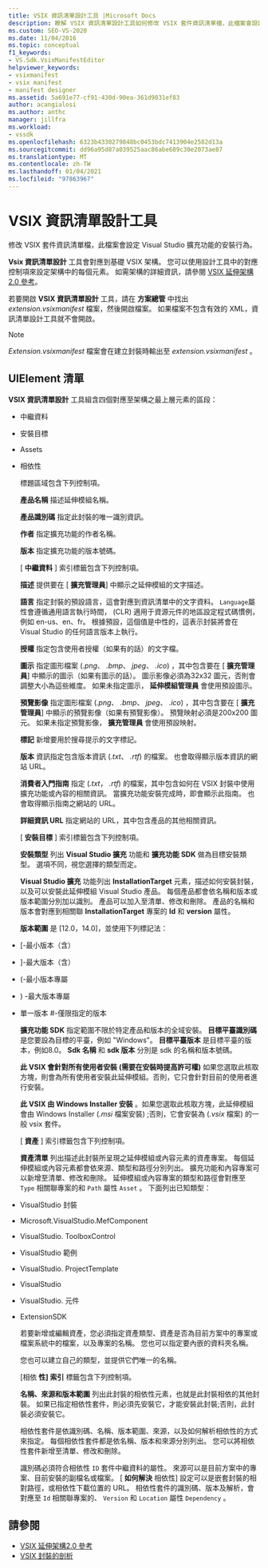 ```yaml
---
title: VSIX 資訊清單設計工具 |Microsoft Docs
description: 瞭解 VSIX 資訊清單設計工具如何修改 VSIX 套件資訊清單檔，此檔案會設定 Visual Studio 擴充功能的安裝行為。
ms.custom: SEO-VS-2020
ms.date: 11/04/2016
ms.topic: conceptual
f1_keywords:
- VS.Sdk.VsixManifestEditor
helpviewer_keywords:
- vsixmanifest
- vsix manifest
- manifest designer
ms.assetid: 5a691e77-cf91-430d-90ea-361d9031ef83
author: acangialosi
ms.author: anthc
manager: jillfra
ms.workload:
- vssdk
ms.openlocfilehash: 6323b4330279848bc0453bdc7413904e2582d13a
ms.sourcegitcommit: dd96a95d87a039525aac86abe689c30e2073ae87
ms.translationtype: MT
ms.contentlocale: zh-TW
ms.lasthandoff: 01/04/2021
ms.locfileid: "97863967"
---
```

# <a name="vsix-manifest-designer"></a>VSIX 資訊清單設計工具
修改 VSIX 套件資訊清單檔，此檔案會設定 Visual Studio 擴充功能的安裝行為。

 **Vsix 資訊清單設計** 工具會對應到基礎 VSIX 架構。 您可以使用設計工具中的對應控制項來設定架構中的每個元素。 如需架構的詳細資訊，請參閱 [VSIX 延伸架構2.0 參考](../extensibility/vsix-extension-schema-2-0-reference.md)。

 若要開啟 **VSIX 資訊清單設計** 工具，請在 **方案總管** 中找出 *extension.vsixmanifest* 檔案，然後開啟檔案。 如果檔案不包含有效的 XML，資訊清單設計工具就不會開啟。

> [!NOTE]
> *Extension.vsixmanifest* 檔案會在建立封裝時輸出至 *extension.vsixmanifest* 。

## <a name="uielement-list"></a>UIElement 清單
 **VSIX 資訊清單設計** 工具組含四個對應至架構之最上層元素的區段：

- 中繼資料

- 安裝目標

- Assets

- 相依性

  標題區域包含下列控制項。

  **產品名稱** 描述延伸模組名稱。

  **產品識別碼** 指定此封裝的唯一識別資訊。

  **作者** 指定擴充功能的作者名稱。

  **版本** 指定擴充功能的版本號碼。

  [ **中繼資料** ] 索引標籤包含下列控制項。

  **描述** 提供要在 [ **擴充管理員**] 中顯示之延伸模組的文字描述。

  **語言** 指定封裝的預設語言，這會對應到資訊清單中的文字資料。 `Language`屬性會遵循通用語言執行時間， (CLR) 適用于資源元件的地區設定程式碼慣例，例如 en-us、en、fr。 根據預設，這個值是中性的，這表示封裝將會在 Visual Studio 的任何語言版本上執行。

  **授權** 指定包含使用者授權（如果有的話）的文字檔。

  **圖示** 指定圖形檔案 (*.png*、 *.bmp*、 *jpeg*、 *.ico*) ，其中包含要在 [ **擴充管理員**] 中顯示的圖示（如果有圖示的話）。 圖示影像必須為32x32 圖元，否則會調整大小為這些維度。 如果未指定圖示， **延伸模組管理員** 會使用預設圖示。

  **預覽影像** 指定圖形檔案 (*.png*、 *.bmp*、 *jpeg*、 *.ico*) ，其中包含要在 [ **擴充管理員**] 中顯示的預覽影像（如果有預覽影像）。 預覽映射必須是200x200 圖元。 如果未指定預覽影像， **擴充管理員** 會使用預設映射。

  **標記** 新增要用於搜尋提示的文字標記。

  **版本** 資訊指定包含版本資訊 (*.txt*、 *.rtf*) 的檔案。 也會取得顯示版本資訊的網站 URL。

  **消費者入門指南** 指定 (*.txt*， *.rtf*) 的檔案，其中包含如何在 VSIX 封裝中使用擴充功能或內容的相關資訊。 當擴充功能安裝完成時，即會顯示此指南。 也會取得顯示指南之網站的 URL。

  **詳細資訊 URL** 指定網站的 URL，其中包含產品的其他相關資訊。

  [ **安裝目標** ] 索引標籤包含下列控制項。

  **安裝類型** 列出 **Visual Studio 擴充** 功能和 **擴充功能 SDK** 做為目標安裝類型。 選項不同，視您選擇的類型而定。

  **Visual Studio 擴充** 功能列出 **InstallationTarget** 元素，描述如何安裝封裝，以及可以安裝此延伸模組 Visual Studio 產品。 每個產品都會依名稱和版本或版本範圍分別加以識別。 產品可以加入至清單、修改和刪除。 產品的名稱和版本會對應到相關聯 **InstallationTarget** 專案的 **Id** 和 **version** 屬性。

  **版本範圍** 是 [12.0，14.0]，並使用下列標記法：

- [-最小版本（含）

- ]-最大版本（含）

-  (-最小版本專屬

- ) -最大版本專屬

- 單一版本 #-僅限指定的版本

  **擴充功能 SDK** 指定範圍不限於特定產品和版本的全域安裝。 **目標平臺識別碼** 是您要設為目標的平臺，例如 "Windows"。 **目標平臺版本** 是目標平臺的版本，例如8.0。 **Sdk 名稱** 和 **sdk 版本** 分別是 sdk 的名稱和版本號碼。

  **此 VSIX 會針對所有使用者安裝 (需要在安裝時提高許可權)** 如果您選取此核取方塊，則會為所有使用者安裝此延伸模組。否則，它只會針對目前的使用者進行安裝。

  **此 VSIX 由 Windows Installer 安裝** 。如果您選取此核取方塊，此延伸模組會由 Windows Installer (*.msi* 檔案安裝) ;否則，它會安裝為 (*.vsix* 檔案) 的一般 vsix 套件。

  [ **資產** ] 索引標籤包含下列控制項。

  **資產清單** 列出描述此封裝所呈現之延伸模組或內容元素的資產專案。 每個延伸模組或內容元素都會依來源、類型和路徑分別列出。 擴充功能和內容專案可以新增至清單、修改和刪除。 延伸模組或內容專案的類型和路徑會對應至 `Type` 相關聯專案的和 `Path` 屬性 `Asset` 。 下面列出已知類型：

- VisualStudio 封裝

- Microsoft.VisualStudio.MefComponent

- VisualStudio. ToolboxControl

- VisualStudio 範例

- VisualStudio. ProjectTemplate

- VisualStudio

- VisualStudio. 元件

- ExtensionSDK

  若要新增或編輯資產，您必須指定資產類型、資產是否為目前方案中的專案或檔案系統中的檔案，以及專案的名稱。 您也可以指定要內嵌的資料夾名稱。

  您也可以建立自己的類型，並提供它們唯一的名稱。

  [相依 **性] 索引** 標籤包含下列控制項。

  **名稱、來源和版本範圍** 列出此封裝的相依性元素，也就是此封裝相依的其他封裝。 如果已指定相依性套件，則必須先安裝它，才能安裝此封裝;否則，此封裝必須安裝它。

  相依性套件是依識別碼、名稱、版本範圍、來源，以及如何解析相依性的方式來指定。 每個相依性套件都是依名稱、版本和來源分別列出。 您可以將相依性套件新增至清單、修改和刪除。

  識別碼必須符合相依性 `ID` 套件中繼資料的屬性。 來源可以是目前方案中的專案、目前安裝的副檔名或檔案。 [ **如何解決** 相依性] 設定可以是嵌套封裝的相對路徑，或相依性下載位置的 URL。 相依性套件的識別碼、版本及解析，會對應至 `Id` 相關聯專案的、 `Version` 和 `Location` 屬性 `Dependency` 。

## <a name="see-also"></a>請參閱
- [VSIX 延伸架構2.0 參考](../extensibility/vsix-extension-schema-2-0-reference.md)
- [VSIX 封裝的剖析](../extensibility/anatomy-of-a-vsix-package.md)
